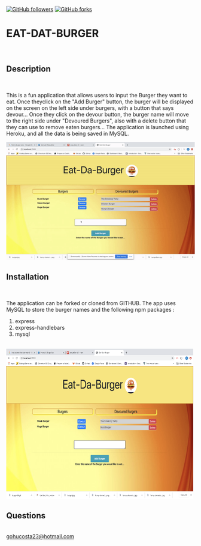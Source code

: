 [![GitHub followers](https://img.shields.io/github/followers/gohucosta23.svg?style=social&label=Follow&maxAge=2592000)](https://github.com/gohucosta23?tab=followers)
[![GitHub forks](https://img.shields.io/github/forks/gohucosta23/README-generator?style=social&label=Fork&maxAge=2592000)](https://GitHub.com/gohucosta23)


# EAT-DAT-BURGER
<br>

## Description
<br>
<p>This is a fun application that allows users to input the Burger they want to eat. Once theyclick on the "Add Burger" button, the burger will be displayed on the screen on the left side under burgers, with a button that says devour... Once they click on the devour button, the burger name will move to the right side under "Devoured Burgers", also with a delete button that they can use to remove eaten burgers... The application is launched using Heroku, and all the data is being saved in MySQL.</p>

![Installation Demo](public/assets/images/burgerGif.gif)

## Installation
<br>
<p>The application can be forked or cloned from GITHUB. The app uses MySQL to store the burger names and the following npm packages :

<ol>
<li>express</li>
<li>express-handlebars</li>
<li>mysql</li>
</ol>
</p>
<br>

<img src = "public/assets/images/burgerpic.png" alt = "screen shot of npm start" width ="500px" height = "400px">

## Questions
<br>
<a href = "mailto:gohucosta23@hotmail.com">gohucosta23@hotmail.com</a> 